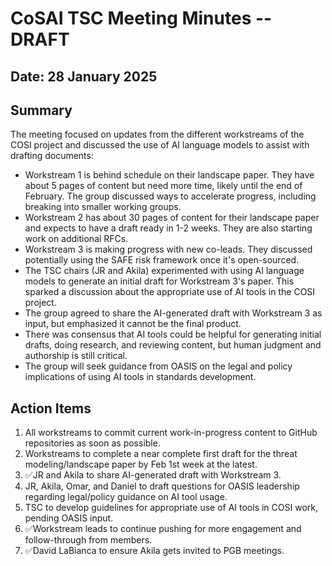# CoSAI TSC Meeting Minutes -- DRAFT

## Date: 28 January 2025

## Summary

The meeting focused on updates from the different workstreams of the COSI project and discussed the use of AI language models to assist with drafting documents:

* Workstream 1 is behind schedule on their landscape paper. They have about 5 pages of content but need more time, likely until the end of February. The group discussed ways to accelerate progress, including breaking into smaller working groups.
* Workstream 2 has about 30 pages of content for their landscape paper and expects to have a draft ready in 1-2 weeks. They are also starting work on additional RFCs.
* Workstream 3 is making progress with new co-leads. They discussed potentially using the SAFE risk framework once it's open-sourced.
* The TSC chairs (JR and Akila) experimented with using AI language models to generate an initial draft for Workstream 3's paper. This sparked a discussion about the appropriate use of AI tools in the COSI project.
* The group agreed to share the AI-generated draft with Workstream 3 as input, but emphasized it cannot be the final product.
* There was consensus that AI tools could be helpful for generating initial drafts, doing research, and reviewing content, but human judgment and authorship is still critical.
* The group will seek guidance from OASIS on the legal and policy implications of using AI tools in standards development.

## Action Items

1. All workstreams to commit current work-in-progress content to GitHub repositories as soon as possible.
2. Workstreams to complete a near complete first draft for the threat modeling/landscape paper by Feb 1st week at the latest. 
3. ✅JR and Akila to share AI-generated draft with Workstream 3.
4. JR, Akila, Omar, and Daniel to draft questions for OASIS leadership regarding legal/policy guidance on AI tool usage.
5. TSC to develop guidelines for appropriate use of AI tools in COSI work, pending OASIS input.
6. ✅Workstream leads to continue pushing for more engagement and follow-through from members.
7. ✅David LaBianca to ensure Akila gets invited to PGB meetings.
